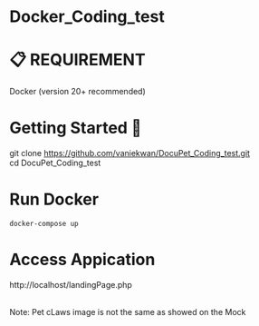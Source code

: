 # Docker_Coding_test

# :clipboard: REQUIREMENT

Docker (version 20+ recommended)

# Getting Started 🚀
git clone https://github.com/vaniekwan/DocuPet_Coding_test.git <br>
cd DocuPet_Coding_test

# Run Docker
`docker-compose up`

# Access Appication
http://localhost/landingPage.php <br><br>

Note: Pet cLaws image is not the same as showed on the Mock









